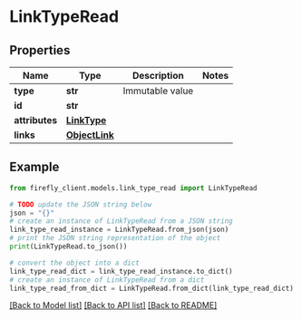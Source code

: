 # LinkTypeRead


## Properties

Name | Type | Description | Notes
------------ | ------------- | ------------- | -------------
**type** | **str** | Immutable value | 
**id** | **str** |  | 
**attributes** | [**LinkType**](LinkType.md) |  | 
**links** | [**ObjectLink**](ObjectLink.md) |  | 

## Example

```python
from firefly_client.models.link_type_read import LinkTypeRead

# TODO update the JSON string below
json = "{}"
# create an instance of LinkTypeRead from a JSON string
link_type_read_instance = LinkTypeRead.from_json(json)
# print the JSON string representation of the object
print(LinkTypeRead.to_json())

# convert the object into a dict
link_type_read_dict = link_type_read_instance.to_dict()
# create an instance of LinkTypeRead from a dict
link_type_read_from_dict = LinkTypeRead.from_dict(link_type_read_dict)
```
[[Back to Model list]](../README.md#documentation-for-models) [[Back to API list]](../README.md#documentation-for-api-endpoints) [[Back to README]](../README.md)


